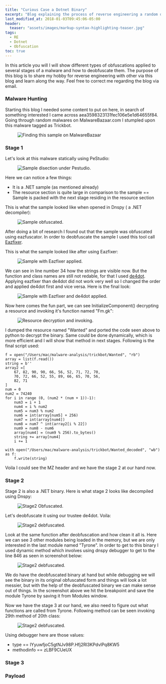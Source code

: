 ```yaml
---
title: "Curious Case a Dotnet Binary"
excerpt: "Blog explaining the process of reverse engineering a random dotnet sample."
last_modified_at: 2018-01-03T09:45:06-05:00
header:
  teaser: "assets/images/markup-syntax-highlighting-teaser.jpg"
tags: 
  - RE
  - Dotnet
  - Obfuscation
toc: true
---
```


In this article you will I will show different types of obfuscations applied to several stages of a malware and how to deobfuscate them. The purpose of this blog is to share my hobby for reverse engineering with other via this blog and learn along the way. Feel free to correct me regarding the blog via email. 


### Malware Hunting

Starting this blog I needed some content to put on here, in search of something interested I came across aea3598323131fec106e5e1d64655f84. Going through random malwares on MalwareBazaar.com I stumpled upon this malware tagged as Trickbot.

<figure>
  <img src="{{ '/assets/images/malwarebazaar.png' | relative_url }}" alt="Finding this sample on MalwareBazaar">
</figure>

### Stage 1

Let's look at this malware statically using PeStudio:

<figure>
  <img src="{{ '/assets/images/pestudio1.png' | relative_url }}" alt="Sample disection under Pestudio.">
</figure>


Here we can notice a few things:
- It is a .NET sample (as mentioned already)
- The resource section is quite large in comparison to the sample == Sample is packed with the next stage residing in the resource section

This is what the sample looked like when opened in Dnspy ( a .NET decompiler):

<figure>
  <img src="{{ '/assets/images/sample.png' | relative_url }}" alt="Sample obfuscated.">
</figure>

After doing a bit of research I found out that the sample was obfuscated using eazfuscator. In order to deobfuscate the sample I used this tool call [Eazfixer](https://github.com/holly-hacker/EazFixer).

This is what the sample looked like after using Eazfixer:

<figure>
  <img src="{{ '/assets/images/sample1.png' | relative_url }}" alt="Sample with Eazfixer applied.">
</figure>

We can see in line number 34 how the strings are visible now. But the function and class names are still not redable, for that I used [de4dot](https://github.com/de4dot/de4dot). Applying eazfixer than de4dot did not work very well so I changed the order and applied de4dot first and vice versa. Here is the final look:

<figure>
  <img src="{{ '/assets/images/sample2.png' | relative_url }}" alt="Sample with Eazfixer and de4dot applied.">
</figure>

Now here comes the fun part, we can see InitializeComponent() decrypting a resource and invoking it's function named "Fm.gk":

<figure>
  <img src="{{ '/assets/images/initializecomponent.png' | relative_url }}" alt="Resource decryption and invoking.">
</figure>

I dumped the resource named "Wanted" and ported the code seen above to python to decrypt the binary. Same could be done dynamically, which is more efficient and I will show that method in next stages. Following is the final script used:

```
f = open("/Users/mac/malware-analysis/trickbot/Wanted", "rb")
array = list(f.read())
string = b''
array2 =[
    67, 82, 90, 90, 66, 56, 52, 71, 72, 70,
    70, 72, 66, 52, 55, 89, 66, 65, 70, 56,
    82, 71
]
num = 0
num2 = 74240
for i in range (0, (num2 * (num + 1))-1):
    num3 = i + 1
    num4 = i % num2
    num5 = num3 % num2
    num6 = int(array[num5] + 256)
    num7 = int(array[num4])
    num8 = num7 ^ int(array2[i % 22])
    num9 = num8 - num6
    array[num4] = (num9 % 256).to_bytes()
    string += array[num4]
    i += 1

with open("/Users/mac/malware-analysis/trickbot/Wanted_decoded", "wb") as f:
    f.write(string)
```

Voila I could see the MZ header and we have the stage 2 at our hand now. 

### Stage 2

Stage 2 is also a .NET binary. Here is what stage 2 looks like decompiled using Dnspy:

<figure>
  <img src="{{ '/assets/images/stage2.png' | relative_url }}" alt="Stage2 Obfuscated.">
</figure>

Let's deobfuscate it using our trustee de4dot. Voila:
<figure>
  <img src="{{ '/assets/images/stage2_1.png' | relative_url }}" alt="Stage2 debfuscated.">
</figure>

Look at the same function after deobfuscation and how clean it all is. Here we can see 3 other modules being loaded in the memory, but we are only interested in the last module named "Tyrone". In order to get to this binary I used dynamic method which involves using dnspy debugger to get to the line 846 as seen in screenshot below:

<figure>
  <img src="{{ '/assets/images/stage2_2.png' | relative_url }}" alt="Stage2 debfuscated.">
</figure>

We do have the deobfuscated binary at hand but while debugging we will see the binary in its original obfuscated form and things will look a lot messier, but with the help of the deobfuscated binary we can make sense out of things. In the screenshot above we hit the breakpoint and save the module Tyrone by saving it from Modules window. 

Now we have the stage 3 at our hand, we also need to figure out what functions are called from Tyrone. Following method can be seen invoking 29th method of 20th class:

<figure>
  <img src="{{ '/assets/images/stage2_3.png' | relative_url }}" alt="Stage2 debfuscated.">
</figure>

Using debugger here are those values:
- type == IYyuwfjoC5gtNJv98P.Hfj2Rl3KPdvlPq8KW5
- methodinfo == zLBF9CUeUX

### Stage 3

### Payload

